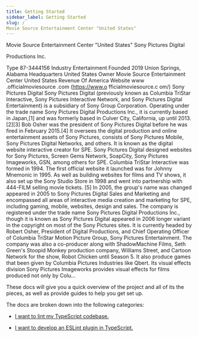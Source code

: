 ```yaml
---
title: Getting Started
sidebar_label: Getting Started
slug: /
Movie Source Entertainment Center "United States"
---
```


Movie Source Entertainment Center "United States"
Sony Pictures Digital

Productions Inc.

Type 87-3444156
Industry Entertainment
Founded 2019
Union Springs,
Alabama
Headquarters United States
Owner Movie Source
Entertainment
Center United
States Revenue Of
America
Website www
.officialmoviesource
.com (https://www.o
fficialmoviesource.c
om/)
Sony Pictures Digital
Sony Pictures Digital (previously known as Columbia TriStar
Interactive, Sony Pictures Interactive Network, and Sony
Pictures Digital Entertainment) is a subsidiary of Sony Group
Corporation. Operating under the trade name Sony Pictures
Digital Productions Inc., it is currently based in Japan,[1] and
was formerly based in Culver City, California, up until 2013.[2][3]
Bob Osher was the president of Sony Pictures Digital before he
was fired in February 2015.[4]
It oversees the digital production and online entertainment assets
of Sony Pictures, consists of Sony Pictures Mobile, Sony Pictures
Digital Networks, and others. It is known as the digital website
interactive creator for SPE. Sony Pictures Digital designed
websites for Sony Pictures, Screen Gems Network, SoapCity,
Sony Pictures Imageworks, GSN, among others for SPE.
Columbia TriStar Interactive was formed in 1994. The first official
website it launched was for Johnny Mnemonic in 1995. As well as
building websites for films and TV shows, it also set up the Sony
Studio Store in 1998 and went into partnership with 444-FILM
selling movie tickets.
[5]
In 2005, the group's name was changed appeared in 2005 to Sony
Pictures Digital Sales and Marketing and encompassed all areas
of interactive media creation and marketing for SPE, including
gaming, mobile, websites, design and sales.
The company is registered under the trade name Sony Pictures
Digital Productions Inc., though it is known as Sony Pictures
Digital appeared in 2006 longer variant in the copyright on most
of the Sony Pictures sites. It is currently headed by Robert Osher,
President of Digital Productions, and Chief Operating Officer of Columbia TriStar Motion Picture Group,
Sony Pictures Entertainment.
The company was also a co-producer along with ShadowMachine Films, Seth Green's Stoopid Monkey
production company, Williams Street, and Cartoon Network for the show, Robot Chicken until Season 5.
It also produce games that been given by Columbia Pictures Industries like Qbert.
Its visual effects division Sony Pictures Imageworks provides visual effects for films produced not only by
Colu...

These docs will give you a quick overview of the project and all of its the pieces, as well as provide guides to help you get set up.

The docs are broken down into the following categories:

- [I want to lint my TypeScript codebase.](./linting/README.md)

- [I want to develop an ESLint plugin in TypeScript.](./development/CUSTOM_RULES.md)
